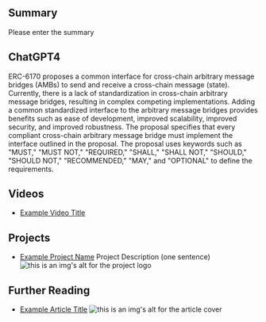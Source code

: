 ## Summary

Please enter the summary

## ChatGPT4

ERC-6170 proposes a common interface for cross-chain arbitrary message bridges (AMBs) to send and receive a cross-chain message (state). Currently, there is a lack of standardization in cross-chain arbitrary message bridges, resulting in complex competing implementations. Adding a common standardized interface to the arbitrary message bridges provides benefits such as ease of development, improved scalability, improved security, and improved robustness. The proposal specifies that every compliant cross-chain arbitrary message bridge must implement the interface outlined in the proposal. The proposal uses keywords such as "MUST," "MUST NOT," "REQUIRED," "SHALL," "SHALL NOT," "SHOULD," "SHOULD NOT," "RECOMMENDED," "MAY," and "OPTIONAL" to define the requirements.

## Videos

- [Example Video Title](https://www.youtube.com/watch?v=TDGq4aeevgY)

## Projects

- [Example Project Name](https://xxxx.xxx/xxxxx) Project Description (one sentence) ![this is an img's alt for the project logo](https://xxxx.xxx/project-logo.xxx)

## Further Reading

- [Example Article Title](https://xxxx.xxx/xxxxx) ![this is an img's alt for the article cover](https://xxxx.xxx/article-cover.xxx)

